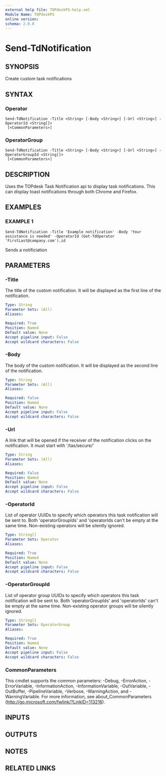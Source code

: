 ```yaml
---
external help file: TOPdeskPS-help.xml
Module Name: TOPdeskPS
online version:
schema: 2.0.0
---
```


# Send-TdNotification

## SYNOPSIS
Create custom task notifications

## SYNTAX

### Operator
```
Send-TdNotification -Title <String> [-Body <String>] [-Url <String>] -OperatorId <String[]>
 [<CommonParameters>]
```

### OperatorGroup
```
Send-TdNotification -Title <String> [-Body <String>] [-Url <String>] -OperatorGroupId <String[]>
 [<CommonParameters>]
```

## DESCRIPTION
Uses the TOPdesk Task Notification api to display task notifications.
This can display toast notifications through both Chrome and Firefox.

## EXAMPLES

### EXAMPLE 1
```
Send-TdNotification -Title 'Example notification' -Body 'Your assistance is needed' -OperatorId (Get-TdOperator 'FirstLast@company.com').id
```

Sends a notificiation

## PARAMETERS

### -Title
The title of the custom notification.
It will be displayed as the first line of the notification.

```yaml
Type: String
Parameter Sets: (All)
Aliases:

Required: True
Position: Named
Default value: None
Accept pipeline input: False
Accept wildcard characters: False
```

### -Body
The body of the custom notification.
It will be displayed as the second line of the notification.

```yaml
Type: String
Parameter Sets: (All)
Aliases:

Required: False
Position: Named
Default value: None
Accept pipeline input: False
Accept wildcard characters: False
```

### -Url
A link that will be opened if the receiver of the notification clicks on the notification.
It must start with '/tas/secure/'

```yaml
Type: String
Parameter Sets: (All)
Aliases:

Required: False
Position: Named
Default value: None
Accept pipeline input: False
Accept wildcard characters: False
```

### -OperatorId
List of operator UUIDs to specify which operators this task notification will be sent to.
Both 'operatorGroupIds' and 'operatorIds can't be empty at the same time.
Non-existing operators will be silently ignored.

```yaml
Type: String[]
Parameter Sets: Operator
Aliases:

Required: True
Position: Named
Default value: None
Accept pipeline input: False
Accept wildcard characters: False
```

### -OperatorGroupId
List of operator group UUIDs to specify which operators this task notification will be sent to.
Both 'operatorGroupIds' and 'operatorIds' can't be empty at the same time.
Non-existing operator groups will be silently ignored.

```yaml
Type: String[]
Parameter Sets: OperatorGroup
Aliases:

Required: True
Position: Named
Default value: None
Accept pipeline input: False
Accept wildcard characters: False
```

### CommonParameters
This cmdlet supports the common parameters: -Debug, -ErrorAction, -ErrorVariable, -InformationAction, -InformationVariable, -OutVariable, -OutBuffer, -PipelineVariable, -Verbose, -WarningAction, and -WarningVariable.
For more information, see about_CommonParameters (http://go.microsoft.com/fwlink/?LinkID=113216).

## INPUTS

## OUTPUTS

## NOTES

## RELATED LINKS
